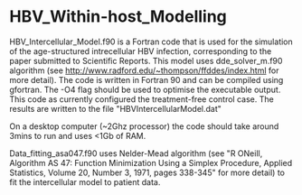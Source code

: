 # HBV_Within-host_Modelling

HBV_Intercellular_Model.f90 is a Fortran code that is used for the simulation of the age-structured intrecellular HBV infection, corresponding to
the paper submitted to Scientific Reports. This model uses dde_solver_m.f90 algorithm (see http://www.radford.edu/~thompson/ffddes/index.html for more detail).
The code is written in Fortran 90 and can be compiled using gfortran. The -O4 flag should be used to optimise the executable output.
This code as currently configured the treatment-free control case. The results are written to the file "HBVIntercellularModel.dat"

On a desktop computer (~2Ghz processor) the code should take around 3mins to run and uses <1Gb of RAM.

Data_fitting_asa047.f90 uses Nelder-Mead algorithm (see "R ONeill, Algorithm AS 47: Function Minimization Using a Simplex Procedure, Applied Statistics,
Volume 20, Number 3, 1971, pages 338-345" for more detail) to fit the intercellular model to patient data.
